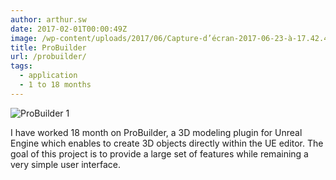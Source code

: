 ```yaml
---
author: arthur.sw
date: 2017-02-01T00:00:49Z
image: /wp-content/uploads/2017/06/Capture-d’écran-2017-06-23-à-17.42.44-thumb.png
title: ProBuilder
url: /probuilder/
tags:
  - application
  - 1 to 18 months
---
```


![ProBuilder 1](/wp-content/uploads/2017/06/Capture-d’écran-2017-06-23-à-17.42.44.png)

I have worked 18 month on ProBuilder, a 3D modeling plugin for Unreal Engine which enables to create 3D objects directly within the UE editor. The goal of this project is to provide a large set of features while remaining a very simple user interface.
